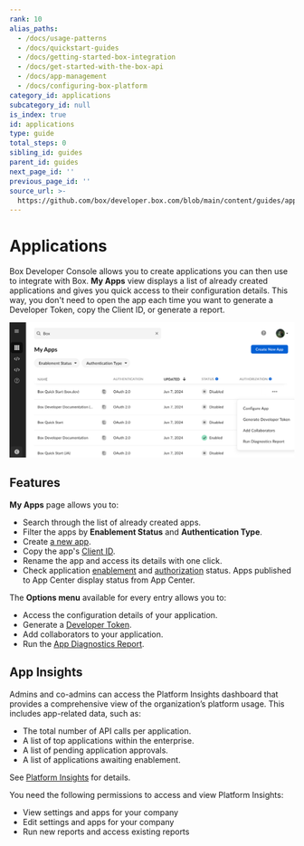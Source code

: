 ```yaml
---
rank: 10
alias_paths:
  - /docs/usage-patterns
  - /docs/quickstart-guides
  - /docs/getting-started-box-integration
  - /docs/get-started-with-the-box-api
  - /docs/app-management
  - /docs/configuring-box-platform
category_id: applications
subcategory_id: null
is_index: true
id: applications
type: guide
total_steps: 0
sibling_id: guides
parent_id: guides
next_page_id: ''
previous_page_id: ''
source_url: >-
  https://github.com/box/developer.box.com/blob/main/content/guides/applications/index.md
---
```

# Applications

Box Developer Console allows you to create applications
you can then use to integrate with Box.
**My Apps** view displays a list of already created applications
and gives you quick access to their configuration details.
This way, you don't need to open
the app each time you want to generate
a Developer Token, copy the Client ID, or generate a report.

![My apps](./images/my-apps-page.png)

## Features

**My Apps** page allows you to:

* Search through the list of already created apps.
* Filter the apps by **Enablement Status** and **Authentication Type**.
* Create [a new app][select].
* Copy the app's [Client ID][clientcredentials].
* Rename the app and access its details with one click.
* Check application [enablement][enablement] and [authorization][authorization] status. Apps published to App Center display status from App Center.

The **Options menu** available for every entry allows you to:

* Access the configuration details of your application.
* Generate a [Developer Token][token].
* Add collaborators to your application.
* Run the [App Diagnostics Report][report].

## App Insights

Admins and co-admins can access the Platform Insights
dashboard that provides a comprehensive
view of the organization’s platform usage.
This includes app-related data, such as:

* The total number of API calls per application.
* A list of top applications within the enterprise.
* A list of pending application approvals.
* A list of applications awaiting enablement.

See [Platform Insights][insights] for details.

<Message type='notice'>

You need the following permissions to access
and view Platform Insights:
* View settings and apps for your company
* Edit settings and apps for your company
* Run new reports and access existing reports

</Message>

[token]: g://authentication/tokens/developer-tokens
[authorization]: g://authorization
[enablement]: g://authorization/custom-app-approval#user-authentication-apps
[select]: g://applications/app-types/select
[report]: g://api-calls/permissions-and-errors/app-diagnostics-report
[clientcredentials]: g://authentication/client-credentials
[insights]: https://support.box.com/hc/en-us/articles20738406915219-Platform-Insights